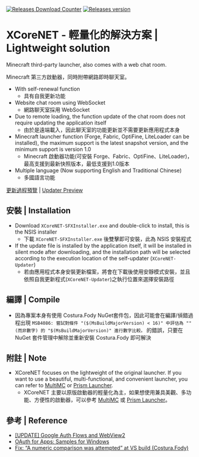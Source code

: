 [![Releases Download Counter](https://img.shields.io/github/downloads/SN-Koarashi/XCoreNET/total.png?style=for-the-badge&color=0969da&label=Downloads)](https://github.com/SN-Koarashi/XCoreNET/releases/latest)
[![Releases version](https://img.shields.io/github/v/release/SN-Koarashi/XCoreNET.png?style=for-the-badge&color=0969da&label=releases)](https://github.com/SN-Koarashi/XCoreNET/releases/latest)

# XCoreNET - 輕量化的解決方案 | Lightweight solution
Minecraft third-party launcher, also comes with a web chat room.

Minecraft 第三方啟動器，同時附帶網路即時聊天室。

- With self-renewal function
  - 具有自我更新功能
- Website chat room using WebSocket
  - 網路聊天室採用 WebSocket
- Due to remote loading, the function update of the chat room does not require updating the application itself
  - 由於是遠端載入，因此聊天室的功能更新並不需要更新應用程式本身
- Minecraft launcher function (Forge, Fabric, OptiFine, LiteLoader can be installed), the maximum support is the latest snapshot version, and the minimum support is version 1.0
  - Minecraft 啟動器功能(可安裝 Forge、Fabric、OptiFine、LiteLoader)，最高支援到最新快照版本，最低支援到1.0版本
- Multiple language (Now supporting English and Traditional Chinese)
  - 多國語言功能

[更新過程預覽](https://youtu.be/Qi6jolpD43w) | [Updater Preview](https://youtu.be/Qi6jolpD43w)

## 安裝 | Installation
- Download `XCoreNET-SFXInstaller.exe` and double-click to install, this is the NSIS installer
  - 下載 `XCoreNET-SFXInstaller.exe` 後雙擊即可安裝，此為 NSIS 安裝程式
- If the update file is installed by the application itself, it will be installed in silent mode after downloading, and the installation path will be selected according to the execution location of the self-updater (`XCoreNET-Updater`)
  - 若由應用程式本身安裝更新檔案，將會在下載後使用安靜模式安裝，並且依照自我更新程式(`XCoreNET-Updater`)之執行位置來選擇安裝路徑

## 編譯 | Compile
- 因為專案本身有使用 Costura.Fody NuGet套件包，因此可能會在編譯/偵錯過程出現 `MSB4086: 嘗試對條件 "($(MsBuildMajorVersion) < 16)" 中評估為 "" (而非數字) 的 "$(MsBuildMajorVersion)" 進行數字比較。` 的錯誤，只要在 NuGet 套件管理中解除並重新安裝 Costura.Fody 即可解決

## 附註 | Note
- XCoreNET focuses on the lightweight of the original launcher. If you want to use a beautiful, multi-functional, and convenient launcher, you can refer to [MultiMC](https://multimc.org/) or [Prism Launcher](https://prismlauncher.org/).
  - XCoreNET 主要以原版啟動器的輕量化為主，如果想使用兼具美觀、多功能、方便性的啟動器，可以參考 [MultiMC](https://multimc.org/) 或 [Prism Launcher](https://prismlauncher.org/)。

## 參考 | Reference
- [[UPDATE] Google Auth Flows and WebView2](https://github.com/MicrosoftEdge/WebView2Feedback/issues/1647)
- [OAuth for Apps: Samples for Windows](https://github.com/Beej126/oauth-apps-for-windows)
- [Fix: “A numeric comparison was attempted” at VS build (Costura.Fody)](https://zoomicon.wordpress.com/2019/10/18/fix-a-numeric-comparison-was-attempted-at-vs-build-costura-fody/)
